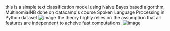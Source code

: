 this is a simple text classification model using Naive Bayes based algorithm, MultinomialNB
done on datacamp's course Spoken Language Processing in Python dataset
![image](https://github.com/mohamedsaeed8223/customerService_classifier/assets/155329319/b1b09955-ee11-4df3-a428-dd22fa76530e)
the theory highly relies on the assumption that all features are independent to acheive fast computations.
![image](https://github.com/mohamedsaeed8223/customerService_classifier/assets/155329319/f58497eb-620b-4250-9b62-1ffa95c8048b)
